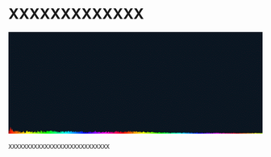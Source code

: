 ﻿# XXXXXXXXXXXXX
![XXXXXXXXXXXX](resource/RecorderSpectrum/RecorderSpectrum.gif "XXXXXXXXXX") 
```cpp
XXXXXXXXXXXXXXXXXXXXXXXXXXXX
```
